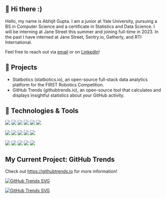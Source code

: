 ## 👋 Hi there :)
Hello, my name is Abhijit Gupta. I am a junior at Yale University, pursuing a BS in Computer Science and a certificate in Statistics and Data Science. I will be interning at Jane Street this summer and joining full-time in 2023. In the past I have interned at Jane Street, Sentry.io, Gatherly, and RTI International.

Feel free to reach out via [email](mailto:avgupta456@gmail.com) or on [LinkedIn](https://www.linkedin.com/in/avgupta456/)!

## 🌱 Projects
* Statbotics (statbotics.io), an open-source full-stack data analytics platform for the FIRST Robotics Competition.
* GitHub Trends (githubtrends.io), an open-source tool that calculates and displays insightful statistics about your GitHub activity.

## 🔧 Technologies & Tools
![](https://img.shields.io/badge/Code-Python-blue?style=flat-square&logo=python&logoColor=white) 
![](https://img.shields.io/badge/Code-JavaScript-blue?style=flat-square&logo=javascript&logoColor=white) 
![](https://img.shields.io/badge/Code-NodeJS-blue?style=flat-square&logo=node.js&logoColor=white) 
![](https://img.shields.io/badge/Code-HTML/CSS-blue?style=flat-square&logo=html5&logoColor=white) 
![](https://img.shields.io/badge/Code-SQL-blue?style=flat-square&logo=mysql&logoColor=white) 
![](https://img.shields.io/badge/Code-C/C++-blue?style=flat-square&logo=c++&logoColor=white) 

![](https://img.shields.io/badge/Library-Django-red?style=flat-square&logo=django&logoColor=white) 
![](https://img.shields.io/badge/Library-ReactJS-red?style=flat-square&logo=react&logoColor=white) 
![](https://img.shields.io/badge/Library-PyTorch-red?style=flat-square&logo=pytorch&logoColor=white) 
![](https://img.shields.io/badge/Library-GraphQL-red?style=flat-square&logo=graphql&logoColor=white) 
![](https://img.shields.io/badge/Library-Pandas-red?style=flat-square&logo=pandas&logoColor=white) 


![](https://img.shields.io/badge/Skills-Git-blueviolet?style=flat-square&logo=git&logoColor=white)
![](https://img.shields.io/badge/Skills-Databases-blueviolet?style=flat-square&logo=mysql&logoColor=white)
![](https://img.shields.io/badge/Skills-Cloud-blueviolet?style=flat-square&logo=googlecloud&logoColor=white)
![](https://img.shields.io/badge/Skills-REST%20API-blueviolet?style=flat-square&logoColor=white)
![](https://img.shields.io/badge/Skills-CI/CD-blueviolet?style=flat-square&logo=travis%20ci&logoColor=white)

## My Current Project: GitHub Trends

Check out https://githubtrends.io for more information!

[![GitHub Trends SVG](https://api.githubtrends.io/user/svg/avgupta456/repos?time_range=one_year&include_private=True&loc_metric=changed)](https://githubtrends.io)

[![GitHub Trends SVG](https://api.githubtrends.io/user/svg/avgupta456/langs?time_range=one_year&include_private=True&loc_metric=changed&compact=True)](https://githubtrends.io)
